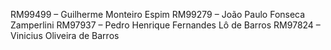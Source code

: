RM99499 – Guilherme Monteiro Espim
RM99279 – João Paulo Fonseca Zamperlini
RM97937 – Pedro Henrique Fernandes Lô de Barros
RM97824 – Vinicius Oliveira de Barros
